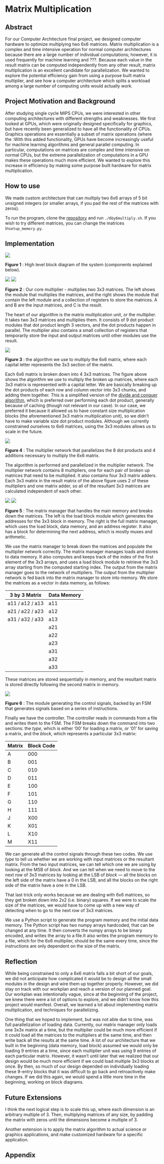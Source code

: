 ---
---

# Matrix Multiplication

## Abstract

For our Computer Architecture final project, we designed computer hardware to optimize multiplying two 6x6 matrices. Matrix multiplication is a complex and time intensive operation for normal computer architectures because there are a large number of individual computations; however, it is used frequently for machine learning and ???. Because each value in the result matrix can be computed independently from any other result, matrix multiplication is an excellent candidate for parallelization. We wanted to explore the potential efficiency gain from using a purpose built matrix multiplier, and see how a computer architecture which splits a workload among a large number of computing units would actually work.

## Project Motivation and Background

After studying single cycle MIPS CPUs, we were interested in other computing architectures with different strengths and weaknesses. We first looked at GPUs, which were originally designed specifically for graphics, but have recently been generalized to have all the functionality of CPUs. Graphics operations are essentially a subset of matrix operations (where the :With this added functionality, GPUs have become increasingly useful for machine learning algorithms and general parallel computing. In particular, computations on matrices are complex and time intensive on normal CPUs, but the extreme parallelization of computations in a GPU makes these operations much more efficient. We wanted to explore this increase in efficiency by making some purpose built hardware for matrix multiplication.

## How to use

We made custom architecture that can multiply two 6x6 arrays of 5 bit unsigned integers (or smaller arrays, if you pad the rest of the matrices with zeros). 

To run the program, clone the [repository](https://github.com/poosomooso/FinalProject) and run `./6by6multiply.sh`. If you wish to try different matrices, you can change the matrices in`setup_memory.py`. 

## Implementation

![](img/FullMultiplier.jpg)

**Figure 1** : High level block diagram of the system (components explained below).

![](img/3by3multiplier.jpg)
![](img/MultiplerwithRegisters.jpg)

**Figure 2** : Our core multiplier - multiplies two 3x3 matrices. The left shows the module that multiplies the matrices, and the right shows the module that contain the left module and a collection of registers to store the matrices. A and B are the input matrices, and C is the result.

The heart of our algorithm is the matrix multiplication unit, or the multiplier. It takes two 3x3 matrices and multiplies them. It consists of 9 dot product modules that dot product length 3 vectors, and the dot products happen in parallel. The multiplier also contains a small collection of registers that temporarily store the input and output matrices until other modules use the result.

![](img/matrices.PNG)

**Figure 3** : the algorithm we use to multiply the 6x6 matrix, where each capital letter represents the 3x3 section of the matrix.

Each 6x6 matrix is broken down into 4 3x3 matrices. The figure above shows the algorithm we use to multiply the broken up matrices, where each 3x3 matrix is represented with a capital letter. We are basically breaking up the dot products of each row and column vector into 3x3 chunks, and adding them together. This is a simplified version of the [divide and conquer algorithm](https://en.wikipedia.org/wiki/Matrix_multiplication_algorithm#Divide_and_conquer_algorithm), which is preferred over performing each dot product, generally because of caching (though not relevant in our case). In our case, we preferred it because it allowed us to have constant size multiplication blocks (the aforementioned 3x3 matrix multiplication unit), so we didn’t have to make variable size dot product modules. Although we currently constrained ourselves to 6x6 matrices, using the 3x3 modules allows us to scale in the future.

![](img/MultiplierNetwork.jpg)

**Figure 4** : The multiplier network that parallelizes the 8 dot products and 4 additions necessary to multiply the 6x6 matrix.

The algorithm is performed and parallelized in the multiplier network. The multiplier network contains 8 multipliers, one for each pair of broken up matrices that need to be multiplied. It also contains four 3x3 matrix adders. Each 3x3 matrix in the result matrix of the above figure uses 2 of these multipliers and one matrix adder, so all of the resultant 3x3 matrices are calculated independent of each other.

![](img/LoadBlock.jpg)
![](img/MatrixManager.jpg)

**Figure 5** : The matrix manager that handles the main memory and breaks down the matrices. The left is the load block module which generates the addresses for the 3x3 block in memory. The right is the full matrix manager, which uses the load block, data memory, and an address register. It also has a block for determining the next address, which is mostly muxes and arithmetic.

We use the matrix manager to break down the matrices and populate the multiplier network correctly. The matrix manager manages loads and stores to data memory. It also computes and keeps track of the index of the first element of the 3x3 arrays, and uses a load block module to retrieve the 3x3 array starting from the computed starting index. The output from the matrix manager goes to the network of multipliers. The output from the multiplier network is fed back into the matrix manager to store into memory. We store the matrices as a vector in data memory, as follows:

|3 by 3 Matrix | Data Memory |
| --------- | -------- |
|a11 / a12 / a13 | a11 |
|a21 / a22 / a23 | a12 |
|a31 / a32 / a33 | a13 |
| | a21 |
| | a22 |
| | a23 |
| | a31 |
| | a32 |
| | a33 |

These matrices are stored sequentially in memory, and the resultant matrix is stored directly following the second matrix in memory.

![](img/Controller.jpg)

**Figure 6** : The module generating the control signals, backed by an FSM that generates signals based on a series of instructions.

Finally we have the controller. The controller reads in commands from a file and writes them to the FSM. The FSM breaks down the command into two sections: the *type*, which is either ‘00’ for loading a matrix, or ‘01’ for saving a matrix, and the *block*, which represents a particular 3x3 matrix:

| Matrix | Block Code |
| --- | --- |
| A | 000 |
| B | 001 |
| C | 010 |
| D | 011 |
| E | 100 |
| F | 101 |
| G | 110 |
| H | 111 |
| J | X00 |
| K | X01 |
| L | X10 |
| M | X11 |

We can generate all the control signals through these two codes. We use *type* to tell us whether we are working with input matrices or the resultant matrix. From the two input matrices, we can tell which one we are using by looking at the MSB of *block*. And we can tell when we need to move to the next row of 3x3 matrices by looking at the LSB of *block* — all the blocks on the left side of the matrix have a 0 in the LSB, and all the blocks on the right side of the matrix have a one in the LSB. 

That last trick only works because we are dealing with 6x6 matrices, so they get broken down into 2x2 (i.e. binary) squares. If we were to scale the size of the matrices, we would have to come up with a new way of detecting when to go to the next row of 3x3 matrices. 

We use a Python script to generate the program memory and the initial data memory. The Python script has two numpy arrays hardcoded, that can be changed at any time. It then  converts the numpy arrays to be binary encoded, and writes the array to a file.It also writes the program memory to a file, which for the 6x6 multiplier, should be the same every time, since the instructions are only dependent on the size of the matrix.

## Reflection

While being constrained to only a 6x6 matrix falls a bit short of our goals, we did not anticipate how complicated it would be to design all the small modules in the design and wire them up together properly. However, we did stay on track with our workplan and reach a version of our planned goal. Our workplan was intentionally vague, since at the beginning of the project, we knew there were a  lot of options to explore, and we didn’t know how this project would manifest. Overall, we learned a lot about implementing matrix multiplication, and techniques for parallelizing.

One thing that we hoped to implement, but was not able due to time, was full parallelization of loading data. Currently, our matrix manager only loads one 3x3x matrix at a time, but the multiplier could be much more efficient if it could load all the matrices to the multipliers at the same time, and then write back all the results at the same time. A lot of our architecture that we built in the beginning (data memory, load block) assumed we would only be loading 9 entries at a time, since each multiplier unit was using 9 entries of each particular matrix. However, it wasn’t until later that we realized that our design would be much more efficient if we could load multiple 3x3 blocks at once. By then, so much of our design depended on individually loading these 9-entry blocks that it was difficult to go back and retroactively make changes. If we did this again, we would spend a little more time in the beginning, working on block diagrams.

## Future Extensions

I think the next logical step is to scale this up, where each dimension is an arbitrary multiple of 3. Then, multiplying matrices of any size, by padding the matrix with zeros until the dimensions become a multiple of 3.

Another extension is to apply the matrix algorithm to actual science or graphics applications, and make customized hardware for a specific application.

## Appendix


